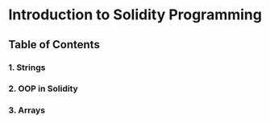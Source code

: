 # Introduction to Solidity Programming

## Table of Contents

### 1. Strings

### 2. OOP in Solidity

### 3. Arrays
